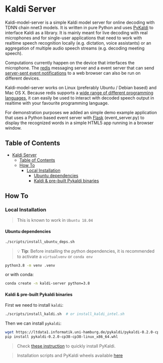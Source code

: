 # Kaldi Server

Kaldi-model-server is a simple Kaldi model server for online decoding with TDNN
chain nnet3 models.
It is written in pure Python and uses [PyKaldi](https://github.com/pykaldi/pykaldi)
to interface Kaldi as a library. It is mainly meant for live decoding with real
microphones and for single-user applications that need to work with realtime
speech recognition locally (e.g. dictation, voice assistants) or an aggregation
of multiple audio speech streams (e.g. decoding meeting speech).

Computations currently happen on the device that interfaces the microphone.
The [redis](https://redis.io) messaging server and a event server that can send
[server-sent event notifications](https://www.w3schools.com/html/html5_serversentevents.asp)
to a web browser can also be run on different devices.

Kaldi-model-server works on Linux (preferably Ubuntu / Debian based) and Mac OS X.
Because redis supports a [wide range of different programming languages](https://redis.io/clients),
it can easily be used to interact with decoded speech output in realtime with your favourite
programming language.

For demonstration purposes we added an simple demo example application that uses a
Python based event server with [Flask](https://palletsprojects.com/p/flask/)
(event_server.py) to display the recognized words in a simple HTML5 app running in a browser window.


## Table of Contents

<!--ts-->
   * [Kaldi Server](#kaldi-server)
      * [Table of Contents](#table-of-contents)
      * [How To](#how-to)
         * [Local Installation](#local-installation)
            * [Ubuntu dependencies](#ubuntu-dependencies)
            * [Kaldi &amp; pre-built Pykaldi binaries](#kaldi--pre-built-pykaldi-binaries)

<!-- Added by: jose, at: Thu Dec  9 00:13:56 CET 2021 -->

<!--te-->

## How To

### Local Installation

> This is known to work in `Ubuntu 18.04`

#### Ubuntu dependencies

```bash
./scripts/install_ubuntu_deps.sh
```

> 💡 **Tip**: Before installing the python dependencies, it is recommended to activate a
> `virtualvenv` or `conda env`

```bash
python3.8 -m venv .venv
```

or with conda:

```bash
conda create -n kaldi-server python=3.8
```

#### Kaldi & pre-built Pykaldi binaries


First we need to install `kaldi`:

```bash
./scripts/install_kaldi.sh  # or install_kaldi_intel.sh
```

Then we can install `pykaldi`:

```bash
wget https://ltdata1.informatik.uni-hamburg.de/pykaldi/pykaldi-0.2.0-cp38-cp38-linux_x86_64.whl
pip install pykaldi-0.2.0-cp38-cp38-linux_x86_64.whl
```

> Check [these instruction](http://ltdata1.informatik.uni-hamburg.de/pykaldi/README.txt)
> to quickly install PyKaldi.

> Installation scripts and PyKaldi wheels available
> [here](https://ltdata1.informatik.uni-hamburg.de/pykaldi/)


